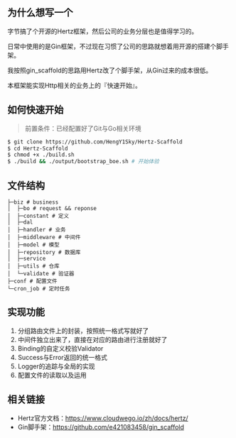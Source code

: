 ## 为什么想写一个

字节搞了个开源的Hertz框架，然后公司的业务分层也是值得学习的。

日常中使用的是Gin框架，不过现在习惯了公司的思路就想着用开源的搭建个脚手架。

我按照gin_scaffold的思路用Hertz改了个脚手架，从Gin过来的成本很低。

本框架能实现Http相关的业务上的『快速开始』。

## 如何快速开始
> 前置条件：已经配置好了Git与Go相关环境
```bash
$ git clone https://github.com/HengY1Sky/Hertz-Scaffold
$ cd Hertz-Scaffold
$ chmod +x ./build.sh
$ ./build && ./output/bootstrap_boe.sh # 开始体验
```

## 文件结构

```
├─biz # business
│  ├─bo # request && reponse 
│  ├─constant # 定义
│  ├─dal
│  ├─handler # 业务
│  ├─middleware # 中间件 
│  ├─model # 模型
│  ├─repository # 数据库
│  ├─service
│  ├─utils # 仓库
│  └─validate # 验证器
├─conf # 配置文件
└─cron_job # 定时任务
```

## 实现功能

1. 分组路由文件上的封装，按照统一格式写就好了
2. 中间件独立出来了，直接在对应的路由进行注册就好了
3. Binding的自定义校验Validator
4. Success与Error返回的统一格式
5. Logger的追踪与全局的实现
6. 配置文件的读取以及运用

## 相关链接

- Hertz官方文档：https://www.cloudwego.io/zh/docs/hertz/
- Gin脚手架：https://github.com/e421083458/gin_scaffold
